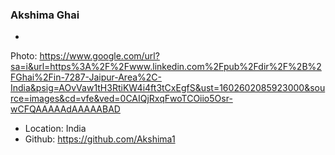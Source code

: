 ### Akshima Ghai

-
Photo: https://www.google.com/url?sa=i&url=https%3A%2F%2Fwww.linkedin.com%2Fpub%2Fdir%2F%2B%2FGhai%2Fin-7287-Jaipur-Area%2C-India&psig=AOvVaw1tH3RtiKW4i4ft3tCxEgfS&ust=1602602085923000&source=images&cd=vfe&ved=0CAIQjRxqFwoTCOiio5Osr-wCFQAAAAAdAAAAABAD
- Location: India
- Github: https://github.com/Akshima1
